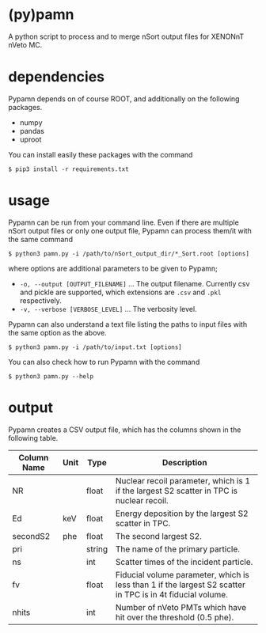 # (py)pamn
A python script to process and to merge nSort output files for XENONnT nVeto MC.

# dependencies
Pypamn depends on of course ROOT, and additionally on the following packages.

- numpy
- pandas
- uproot

You can install easily these packages with the command

```
$ pip3 install -r requirements.txt
```

# usage
Pypamn can be run from your command line.
Even if there are multiple nSort output files or only one output file, Pypamn can process them/it with the same command

```
$ python3 pamn.py -i /path/to/nSort_output_dir/*_Sort.root [options]
```

where options are additional parameters to be given to Pypamn;

- `-o, --output [OUTPUT_FILENAME]` ... The output filename. Currently csv and pickle are supported, which extensions are `.csv` and `.pkl` respectively.
- `-v, --verbose [VERBOSE_LEVEL]` ... The verbosity level.

Pypamn can also understand a text file listing the paths to input files with the same option as the above.

```
$ python3 pamn.py -i /path/to/input.txt [options]

```

You can also check how to run Pypamn with the command

```
$ python3 pamn.py --help
```

# output
Pypamn creates a CSV output file, which has the columns shown in the following table.

| Column Name | Unit | Type   | Description |
|-------------|------|--------|-------------|
| NR          |      | float  | Nuclear recoil parameter, which is 1 if the largest S2 scatter in TPC is nuclear recoil. |
| Ed          | keV  | float  | Energy deposition by the largest S2 scatter in TPC.  |
| secondS2    | phe  | float  | The second largest S2.  |
| pri         |      | string | The name of the primary particle. |
| ns          |      | int    | Scatter times of the incident particle. |
| fv          |      | float  | Fiducial volume parameter, which is less than 1 if the largest S2 scatter in TPC is in 4t fiducial volume. |
| nhits       |      | int    | Number of nVeto PMTs which have hit over the threshold (0.5 phe).  |
